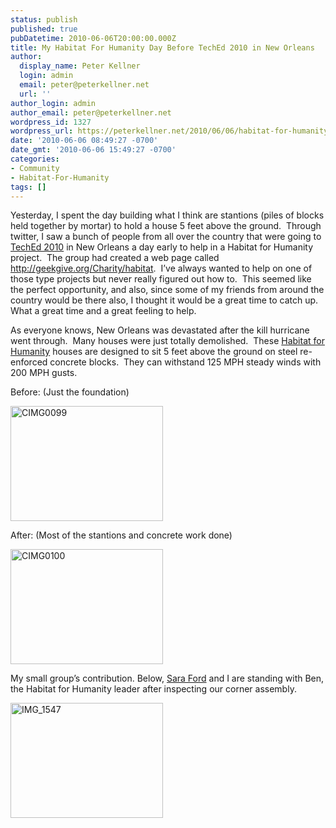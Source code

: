 ```yaml
---
status: publish
published: true
pubDatetime: 2010-06-06T20:00:00.000Z
title: My Habitat For Humanity Day Before TechEd 2010 in New Orleans
author:
  display_name: Peter Kellner
  login: admin
  email: peter@peterkellner.net
  url: ''
author_login: admin
author_email: peter@peterkellner.net
wordpress_id: 1327
wordpress_url: https://peterkellner.net/2010/06/06/habitat-for-humanity-day-in-new-orleans-teched2010/
date: '2010-06-06 08:49:27 -0700'
date_gmt: '2010-06-06 15:49:27 -0700'
categories:
- Community
- Habitat-For-Humanity
tags: []
---
```

<p>Yesterday, I spent the day building what I think are stantions (piles of blocks held together by mortar) to hold a house 5 feet above the ground.&#160; Through twitter, I saw a bunch of people from all over the country that were going to <a href="http://www.microsoft.com/events/techednorthamerica/">TechEd 2010</a> in New Orleans a day early to help in a Habitat for Humanity project.&#160; The group had created a web page called <a title="http://geekgive.org/Charity/habitat" href="http://geekgive.org/Charity/habitat">http://geekgive.org/Charity/habitat</a>.&#160; I’ve always wanted to help on one of those type projects but never really figured out how to.&#160; This seemed like the perfect opportunity, and also, since some of my friends from around the country would be there also, I thought it would be a great time to catch up.&#160; What a great time and a great feeling to help.</p>
<p>As everyone knows, New Orleans was devastated after the kill hurricane went through.&#160; Many houses were just totally demolished.&#160; These <a href="http://www.habitat.org/">Habitat for Humanity</a> houses are designed to sit 5 feet above the ground on steel re-enforced concrete blocks.&#160; They can withstand 125 MPH steady winds with 200 MPH gusts.</p>
<p> <!--more-->
<p>Before: (Just the foundation)</p>
<p><a href="/FilesForWebDownload/MyHabitatForHumanityDayBeforeTechEd2010i_A62C/CIMG0099.jpg"><img style="border-right-width: 0px; display: inline; border-top-width: 0px; border-bottom-width: 0px; border-left-width: 0px" title="CIMG0099" border="0" alt="CIMG0099" src="/FilesForWebDownload/MyHabitatForHumanityDayBeforeTechEd2010i_A62C/CIMG0099_thumb.jpg" width="244" height="184" /></a> </p>
<p>After: (Most of the stantions and concrete work done)</p>
<p><a href="/FilesForWebDownload/MyHabitatForHumanityDayBeforeTechEd2010i_A62C/CIMG0100.jpg"><img style="border-right-width: 0px; display: inline; border-top-width: 0px; border-bottom-width: 0px; border-left-width: 0px" title="CIMG0100" border="0" alt="CIMG0100" src="/FilesForWebDownload/MyHabitatForHumanityDayBeforeTechEd2010i_A62C/CIMG0100_thumb.jpg" width="244" height="184" /></a> </p>
<p>My small group’s contribution. Below, <a href="http://blogs.msdn.com/saraford">Sara Ford</a> and I are standing with Ben, the Habitat for Humanity leader after inspecting our corner assembly.</p>
<p><a href="/FilesForWebDownload/MyHabitatForHumanityDayBeforeTechEd2010i_A62C/IMG_1547.jpg"><img style="border-right-width: 0px; display: inline; border-top-width: 0px; border-bottom-width: 0px; border-left-width: 0px" title="IMG_1547" border="0" alt="IMG_1547" src="/FilesForWebDownload/MyHabitatForHumanityDayBeforeTechEd2010i_A62C/IMG_1547_thumb.jpg" width="244" height="184" /></a></p>
